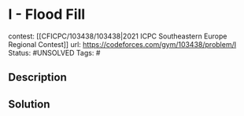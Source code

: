 # I - Flood Fill

contest: [[CFICPC/103438/103438|2021 ICPC Southeastern Europe Regional Contest]]
url: https://codeforces.com/gym/103438/problem/I
Status: #UNSOLVED
Tags: #

## Description

## Solution

